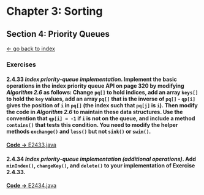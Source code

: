 # Chapter 3: Sorting

## Section 4: Priority Queues

[<- go back to index](../../../../index.md)

### Exercises

#### 2.4.33 *Index priority-queue implementation*. Implement the basic operations in the index priority queue API on page 320 by modifying *Algorithm 2.6* as follows: Change `pq[]` to hold indices, add an array `keys[]` to hold the `key` values, add an array `pq[]` that is the inverse of `pq[]` - `qp[i]` gives the position of `i` in `pq[]` (the index such that `pq[j]` is `i`). Then modify the code in *Algorithm 2.6* to maintain these data structures. Use the convention that `qp[i] = -1` if `i` is not on the queue, and include a method `contains()` that tests this condition. You need to modify the helper methods `exchange()` and `less()` but not `sink()` or `swim()`.

[**Code ->** E2433.java](./E2433.java)

#### 2.4.34 *Index priority-queue implementation (additional operations)*. Add `minIndex()`, `changeKey()`, and `delete()` to your implementation of Exercise 2.4.33.

[**Code ->** E2434.java](./E2434.java)

